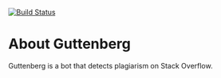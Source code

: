 [![Build Status](https://travis-ci.org/SOBotics/Guttenberg.svg?branch=master)](https://travis-ci.org/SOBotics/Guttenberg)

# About Guttenberg

Guttenberg is a bot that detects plagiarism on Stack Overflow.
